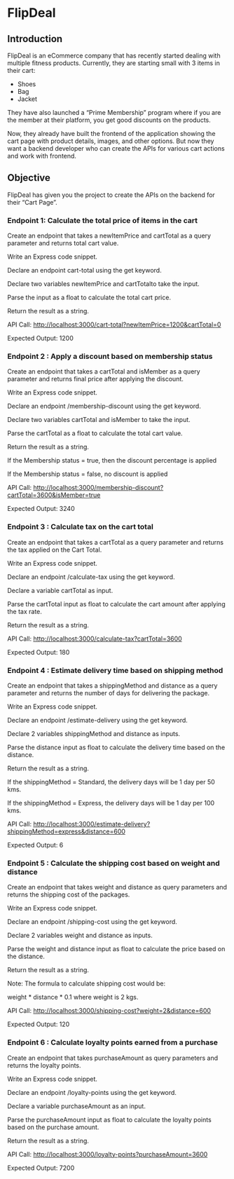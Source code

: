 # FlipDeal

## Introduction

FlipDeal is an eCommerce company that has recently started dealing with multiple fitness products. Currently, they are starting small with 3 items in their cart:

- Shoes
- Bag
- Jacket

They have also launched a “Prime Membership” program where if you are the member at their platform, you get good discounts on the products.

Now, they already have built the frontend of the application showing the cart page with product details, images, and other options. But now they want a backend developer who can create the APIs for various cart actions and work with frontend.

## Objective

FlipDeal has given you the project to create the APIs on the backend for their “Cart Page”.

### Endpoint 1: Calculate the total price of items in the cart

Create an endpoint that takes a newItemPrice and cartTotal as a query parameter and returns total cart value.

Write an Express code snippet.

Declare an endpoint cart-total using the get keyword.

Declare two variables newItemPrice and cartTotalto take the input.

Parse the input as a float to calculate the total cart price.

Return the result as a string.

API Call: <http://localhost:3000/cart-total?newItemPrice=1200&cartTotal=0>

Expected Output: 1200

### Endpoint 2 : Apply a discount based on membership status

Create an endpoint that takes a cartTotal and isMember as a query parameter and returns final price after applying the discount.

Write an Express code snippet.

Declare an endpoint /membership-discount using the get keyword.

Declare two variables cartTotal and isMember to take the input.

Parse the cartTotal as a float to calculate the total cart value.

Return the result as a string.

If the Membership status = true, then the discount percentage is applied

If the Membership status = false, no discount is applied

API Call: <http://localhost:3000/membership-discount?cartTotal=3600&isMember=true>

Expected Output: 3240

### Endpoint 3 : Calculate tax on the cart total

Create an endpoint that takes a cartTotal as a query parameter and returns the tax applied on the Cart Total.

Write an Express code snippet.

Declare an endpoint /calculate-tax using the get keyword.

Declare a variable cartTotal as input.

Parse the cartTotal input as float to calculate the cart amount after applying the tax rate.

Return the result as a string.

API Call: <http://localhost:3000/calculate-tax?cartTotal=3600>

Expected Output: 180

### Endpoint 4 : Estimate delivery time based on shipping method

Create an endpoint that takes a shippingMethod and distance as a query parameter and returns the number of days for delivering the package.

Write an Express code snippet.

Declare an endpoint /estimate-delivery using the get keyword.

Declare 2 variables shippingMethod and distance as inputs.

Parse the distance input as float to calculate the delivery time based on the distance.

Return the result as a string.

If the shippingMethod = Standard, the delivery days will be 1 day per 50 kms.

If the shippingMethod = Express, the delivery days will be 1 day per 100 kms.

API Call: <http://localhost:3000/estimate-delivery?shippingMethod=express&distance=600>

Expected Output: 6

### Endpoint 5 : Calculate the shipping cost based on weight and distance

Create an endpoint that takes weight and distance as query parameters and returns the shipping cost of the packages.

Write an Express code snippet.

Declare an endpoint /shipping-cost using the get keyword.

Declare 2 variables weight and distance as inputs.

Parse the weight and distance input as float to calculate the price based on the distance.

Return the result as a string.

Note: The formula to calculate shipping cost would be:

weight * distance * 0.1 where weight is 2 kgs.

API Call: <http://localhost:3000/shipping-cost?weight=2&distance=600>

Expected Output: 120

### Endpoint 6 : Calculate loyalty points earned from a purchase

Create an endpoint that takes purchaseAmount as query parameters and returns the loyalty points.

Write an Express code snippet.

Declare an endpoint /loyalty-points using the get keyword.

Declare a variable purchaseAmount as an input.

Parse the purchaseAmount input as float to calculate the loyalty points based on the purchase amount.

Return the result as a string.

API Call: <http://localhost:3000/loyalty-points?purchaseAmount=3600>

Expected Output: 7200